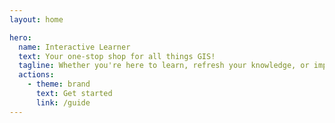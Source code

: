 ```yaml
---
layout: home

hero:
  name: Interactive Learner
  text: Your one-stop shop for all things GIS!
  tagline: Whether you're here to learn, refresh your knowledge, or improve your map literacy, Interactive Learner GIS is your gateway to a captivating journey through geography!
  actions:
    - theme: brand
      text: Get started
      link: /guide
---
```

